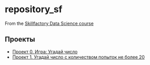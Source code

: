 # repository_sf
From the [Skillfactory Data Science course](https://lms.skillfactory.ru/courses/course-v1:SkillFactory+DSPR-2.0+14JULY2021/course/)

## Проекты

* [Проект 0. Игра: Угадай число](https://github.com/Roman19911/repository_sf/tree/main/project_0)
* [Проект 1. Угадай число с количеством попыток не более 20](https://github.com/Roman19911/repository_sf/tree/main/project_1)